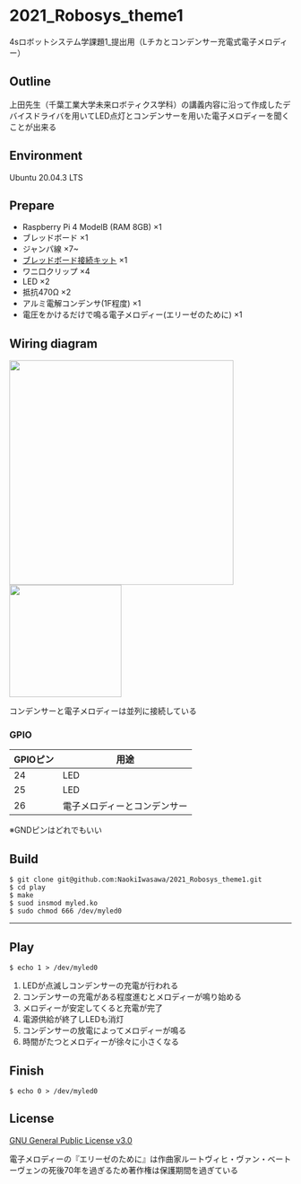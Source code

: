 # 2021_Robosys_theme1
4sロボットシステム学課題1_提出用（Lチカとコンデンサー充電式電子メロディー）

## Outline
上田先生（千葉工業大学未来ロボティクス学科）の講義内容に沿って作成したデバイスドライバを用いてLED点灯とコンデンサーを用いた電子メロディーを聞くことが出来る

## Environment
Ubuntu 20.04.3 LTS

## Prepare
- Raspberry Pi 4 ModelB (RAM 8GB)   ×1
- ブレッドボード    ×1
- ジャンパ線    ×7~
- [ブレッドボード接続キット](https://akizukidenshi.com/catalog/g/gK-08892/) ×1
- ワニ口クリップ    ×4
- LED   ×2
- 抵抗470Ω  ×2
- アルミ電解コンデンサ(1F程度)  ×1
- 電圧をかけるだけで鳴る電子メロディー(エリーゼのために)    ×1

## Wiring diagram

<img src="https://user-images.githubusercontent.com/71487827/146857595-0ae24c5e-f8c2-474d-bd46-f3117f71920e.png" width=400><img src="https://user-images.githubusercontent.com/71487827/146858374-380a1a2f-d637-475f-8193-f37f0e6e8efe.JPG" width=200>

コンデンサーと電子メロディーは並列に接続している

### GPIO 
|GPIOピン|用途|
|---|---|
|24|LED|
|25|LED|
|26|電子メロディーとコンデンサー|

※GNDピンはどれでもいい

## Build
```
$ git clone git@github.com:NaokiIwasawa/2021_Robosys_theme1.git
$ cd play
$ make
$ suod insmod myled.ko
$ sudo chmod 666 /dev/myled0
```
---
## Play
```
$ echo 1 > /dev/myled0
```
1.  LEDが点滅しコンデンサーの充電が行われる
2.  コンデンサーの充電がある程度進むとメロディーが鳴り始める
3.  メロディーが安定してくると充電が完了
4.  電源供給が終了しLEDも消灯
5.  コンデンサーの放電によってメロディーが鳴る
6.  時間がたつとメロディーが徐々に小さくなる

## Finish
```
$ echo 0 > /dev/myled0
```

## License
[GNU General Public License v3.0](https://github.com/NaokiIwasawa/2021_Robosys_theme1/blob/master/LICENSE)

電子メロディーの『エリーゼのために』は作曲家ルートヴィヒ・ヴァン・ベートーヴェンの死後70年を過ぎるため著作権は保護期間を過ぎている
